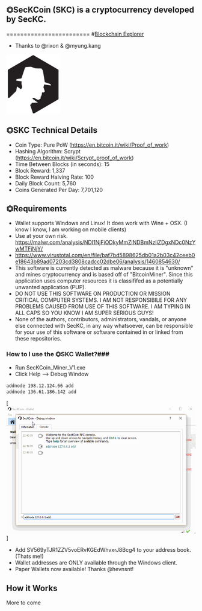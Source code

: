 ## ⏣SecKCoin (SKC) is a cryptocurrency developed by SecKC.

========================
#[Blockchain Explorer](https://seckchain.get-o.net/) 
* Thanks to @rixon & @myung.kang

![SecKC](https://raw.githubusercontent.com/SecKC/seckc.github.io/master/images/logo/SecKC_Hex_OnlyB_small.png "SecKC")
## ⏣SKC Technical Details ##
* Coin Type: Pure PoW (https://en.bitcoin.it/wiki/Proof_of_work)
* Hashing Algorithm: Scrypt (https://en.bitcoin.it/wiki/Scrypt_proof_of_work)
* Time Between Blocks (in seconds): 15 
* Block Reward: 1,337
* Block Reward Halving Rate: 100
* Daily Block Count: 5,760
* Coins Generated Per Day: 7,701,120

## ⏣Requirements ##
* Wallet supports Windows and Linux! It does work with Wine + OSX.  (I know I know, I am working on mobile clients)
* Use at your own risk. https://malwr.com/analysis/NDI1NjFiODkyMmZlNDBmNzliZDgxNDc0NzYwMTFjNjY/
* https://www.virustotal.com/en/file/baf7bd5898625db01a2b03c42ceeb0e18643b89ad07203cd3808cadcc02dbe06/analysis/1460854630/
* This software is currently detected as malware because it is "unknown" and mines cryptocurrency and is based off of "BitcoinMiner".  Since this application uses computer resources it is classififed as a potentially unwanted application (PUP).
* DO NOT USE THIS SOFTWARE ON PRODUCTION OR MISSION CRITICAL COMPUTER SYSTEMS.  I AM NOT RESPONSIBILE FOR ANY PROBLEMS CAUSED FROM USE OF THIS SOFTWARE.  I AM TYPING IN ALL CAPS SO YOU KNOW I AM SUPER SERIOUS GUYS!
* None of the authors, contributors, administrators, vandals, or anyone else connected with SecKC, in any way whatsoever, can be responsible for your use of this software or software contained in or linked from these repositories.

### How to I use the ⏣SKC Wallet?###
* Run SecKCoin_Miner_V1.exe
* Click Help --> Debug Window

 ```
 addnode 198.12.124.66 add
 addnode 136.61.186.142 add
```

[![SKC Jiff](https://raw.githubusercontent.com/SecKC/SecKCoin/master/resources/SecKCoin2.gif)]
* Add SV569yTJR1ZZV5voERvKGEdWhvxrJ8Bcg4 to your address book. (Thats me!)
* Wallet addresses are ONLY available through the Windows client.
* Paper Wallets now available!  Thanks @hevnsnt!


## How it Works
More to come

